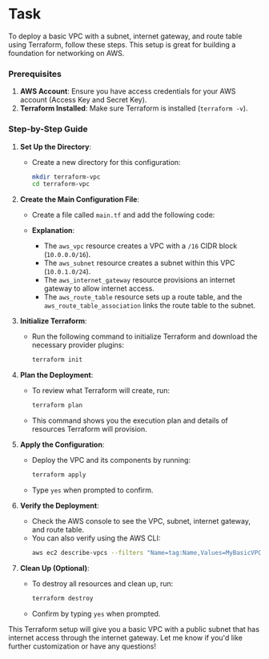 # Task
To deploy a basic VPC with a subnet, internet gateway, and route table using Terraform, follow these steps. This setup is great for building a foundation for networking on AWS.

### Prerequisites
1. **AWS Account**: Ensure you have access credentials for your AWS account (Access Key and Secret Key).
2. **Terraform Installed**: Make sure Terraform is installed (`terraform -v`).

### Step-by-Step Guide

1. **Set Up the Directory**:
   - Create a new directory for this configuration:
     ```bash
     mkdir terraform-vpc
     cd terraform-vpc
     ```

2. **Create the Main Configuration File**:
   - Create a file called `main.tf` and add the following code:

   - **Explanation**:
     - The `aws_vpc` resource creates a VPC with a `/16` CIDR block (`10.0.0.0/16`).
     - The `aws_subnet` resource creates a subnet within this VPC (`10.0.1.0/24`).
     - The `aws_internet_gateway` resource provisions an internet gateway to allow internet access.
     - The `aws_route_table` resource sets up a route table, and the `aws_route_table_association` links the route table to the subnet.

3. **Initialize Terraform**:
   - Run the following command to initialize Terraform and download the necessary provider plugins:
     ```bash
     terraform init
     ```

4. **Plan the Deployment**:
   - To review what Terraform will create, run:
     ```bash
     terraform plan
     ```
   - This command shows you the execution plan and details of resources Terraform will provision.

5. **Apply the Configuration**:
   - Deploy the VPC and its components by running:
     ```bash
     terraform apply
     ```
   - Type `yes` when prompted to confirm.

6. **Verify the Deployment**:
   - Check the AWS console to see the VPC, subnet, internet gateway, and route table.
   - You can also verify using the AWS CLI:
     ```bash
     aws ec2 describe-vpcs --filters "Name=tag:Name,Values=MyBasicVPC"
     ```

7. **Clean Up (Optional)**:
   - To destroy all resources and clean up, run:
     ```bash
     terraform destroy
     ```
   - Confirm by typing `yes` when prompted.

This Terraform setup will give you a basic VPC with a public subnet that has internet access through the internet gateway. Let me know if you'd like further customization or have any questions!
